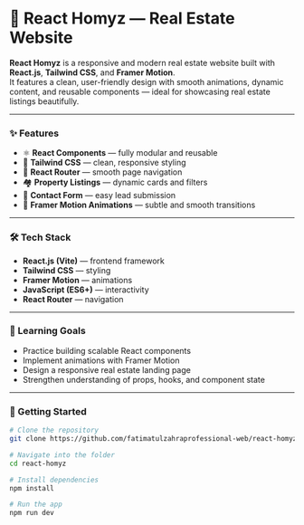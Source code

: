 # 🏡 React Homyz — Real Estate Website

**React Homyz** is a responsive and modern real estate website built with **React.js**, **Tailwind CSS**, and **Framer Motion**.  
It features a clean, user-friendly design with smooth animations, dynamic content, and reusable components — ideal for showcasing real estate listings beautifully.

---

### ✨ Features
- ⚛️ **React Components** — fully modular and reusable  
- 🎨 **Tailwind CSS** — clean, responsive styling  
- 🧭 **React Router** — smooth page navigation  
- 🏘️ **Property Listings** — dynamic cards and filters  
- 💬 **Contact Form** — easy lead submission  
- 🌈 **Framer Motion Animations** — subtle and smooth transitions  

---

### 🛠️ Tech Stack
- **React.js (Vite)** — frontend framework  
- **Tailwind CSS** — styling  
- **Framer Motion** — animations  
- **JavaScript (ES6+)** — interactivity  
- **React Router** — navigation  

---

### 🎯 Learning Goals
- Practice building scalable React components  
- Implement animations with Framer Motion  
- Design a responsive real estate landing page  
- Strengthen understanding of props, hooks, and component state  

---

### 🚀 Getting Started

```bash
# Clone the repository
git clone https://github.com/fatimatulzahraprofessional-web/react-homyz.git

# Navigate into the folder
cd react-homyz

# Install dependencies
npm install

# Run the app
npm run dev

